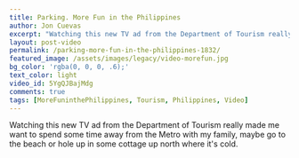 ```yaml
---
title: Parking. More Fun in the Philippines
author: Jon Cuevas
excerpt: "Watching this new TV ad from the Department of Tourism really made me want to spend some time away from the Metro with my family, maybe go to the beach or hole up in some cottage up north where it's cold."
layout: post-video
permalink: /parking-more-fun-in-the-philippines-1832/
featured_image: /assets/images/legacy/video-morefun.jpg
bg_color: 'rgba(0, 0, 0, .6);'
text_color: light
video_id: 5YgQJBajMdg
comments: true
tags: [MoreFuninthePhilippines, Tourism, Philippines, Video]
---
```

<p class="lead">Watching this new TV ad from the Department of Tourism really made me want to spend some time away from the Metro with my family, maybe go to the beach or hole up in some cottage up north where it's cold.</p>